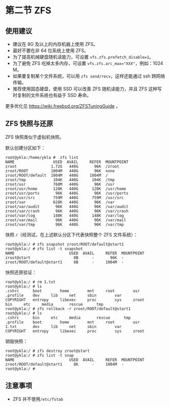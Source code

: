 # 第二节 ZFS

## 使用建议

- 建议在 8G 及以上的内存机器上使用 ZFS。
- 最好不要在非 64 位系统上使用 ZFS。
- 为了提高机械硬盘随机读能力，可设置 `vfs.zfs.prefetch_disable=1`。
- 为了避免 ZFS 吃掉太多内存，可设置 `vfs.zfs.arc_max="XXX"`，例如：1024 M。
- 如果要复制某个文件系统，可以用 `zfs send/recv`，这样还能通过 ssh 跨网络传输。
- 推荐使用固态硬盘，使用 SSD 可以改善 ZFS 随机读能力，并且 ZFS 这种写时复制的文件系统也有益于 SSD 寿命。

更多优化见 <https://wiki.freebsd.org/ZFSTuningGuide> 。

## ZFS 快照与还原

ZFS 快照类似于虚拟机快照。

默认创建分区如下：

```
root@ykla:/home/ykla #  zfs list
NAME                 USED  AVAIL     REFER  MOUNTPOINT
zroot               1.72G   440G       96K  /zroot
zroot/ROOT          1004M   440G       96K  none
zroot/ROOT/default  1004M   440G     1004M  /
zroot/tmp            104K   440G      104K  /tmp
zroot/usr            760M   440G       96K  /usr
zroot/usr/home       128K   440G      128K  /usr/home
zroot/usr/ports       96K   440G       96K  /usr/ports
zroot/usr/src        759M   440G      759M  /usr/src
zroot/var            628K   440G       96K  /var
zroot/var/audit       96K   440G       96K  /var/audit
zroot/var/crash       96K   440G       96K  /var/crash
zroot/var/log        148K   440G      148K  /var/log
zroot/var/mail        96K   440G       96K  /var/mail
zroot/var/tmp         96K   440G       96K  /var/tmp
```

快照 `/`（经测试，在上述默认分区下代表快照整个 ZFS 文件系统）：

```
root@ykla:/ # zfs snapshot zroot/ROOT/default@start1
root@ykla:/ # zfs list -t snapshot
NAME                        USED  AVAIL     REFER  MOUNTPOINT
zroot@start                   0B      -       96K  -
zroot/ROOT/default@start1     0B      -     1004M  -
```


快照还原验证：

```
root@ykla:/ # rm 1.txt
root@ykla:/ # ls
.cshrc		boot		home		mnt		root		usr
.profile	dev		lib		net		sbin		var
COPYRIGHT	entropy		libexec		proc		sys		zroot
bin		etc		media		rescue		tmp
root@ykla:/ # zfs rollback -r zroot/ROOT/default@start1
root@ykla:/ # ls
.cshrc		bin		etc		media		rescue		tmp
.profile	boot		home		mnt		root		usr
1.txt		dev		lib		net		sbin		var
COPYRIGHT	entropy		libexec		proc		sys		zroot
```

销毁快照：

```
root@ykla:/ # zfs destroy zroot@start 
root@ykla:/ # zfs list -t snap
NAME                        USED  AVAIL     REFER  MOUNTPOINT
zroot/ROOT/default@start1     8K      -     1004M  -
root@ykla:/ # 
```

## 注意事项

- ZFS 并不使用`/etc/fstab`
